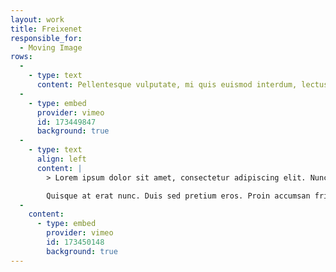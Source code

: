 ```yaml
---
layout: work
title: Freixenet
responsible_for:
  - Moving Image
rows:
  -
    - type: text
      content: Pellentesque vulputate, mi quis euismod interdum, lectus justo ultricies nunc, at aliquam ante velit sit amet nulla. Morbi at felis in leo maximus dignissim. Nunc tincidunt elementum turpis et auctor. Quisque cursus urna a velit placerat, ac euismod est accumsan. Aenean ut sapien placerat felis efficitur vestibulum vel egestas lectus. Nulla euismod enim ante, quis hendrerit lectus auctor ut. Cras eget sem convallis, molestie orci id, venenatis augue. Cras eu nunc tincidunt, auctor sapien vitae, luctus augue. Aenean placerat varius eros eget placerat.
  -
    - type: embed
      provider: vimeo
      id: 173449847
      background: true
  -
    - type: text
      align: left
      content: |
        > Lorem ipsum dolor sit amet, consectetur adipiscing elit. Nunc id turpis nisi. Mauris a mattis eros, sed vehicula nunc.

        Quisque at erat nunc. Duis sed pretium eros. Proin accumsan fringilla vehicula. Cras venenatis, lacus sed ornare sagittis, lectus ex laoreet nulla, at imperdiet diam massa non augue. Nunc dictum tincidunt aliquam. In congue ex in augue volutpat, at aliquam diam vulputate. Curabitur et accumsan velit. Curabitur fermentum nisl eu rutrum sagittis. Cras vitae risus ut mauris molestie tristique a a justo. Pellentesque malesuada ex sed quam accumsan finibus.
  -
    content:
      - type: embed
        provider: vimeo
        id: 173450148
        background: true
---
```

